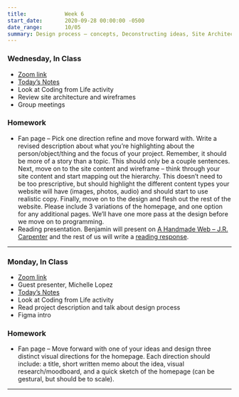 ```yaml
---
title:            Week 6
start_date:       2020-09-28 00:00:00 -0500
date_range:       10/05
summary: Design process – concepts, Deconstructing ideas, Site Architecture, Hovering
---
```


### Wednesday, In Class

- [Zoom link](https://zoom.us/j/7047994536?pwd=RThBZ0oyWHd5M2RZcmFNQUVwUFJHUT09)
- [Today&rsquo;s Notes](https://paper.dropbox.com/doc/Penn-Week-6--A9Axh6y9UxM3oX_RR8NavVWFAQ-LijAaLYYorw81oym3k3eI)
- Look at Coding from Life activity
- Review site architecture and wireframes
- Group meetings


### Homework
- Fan page – Pick one direction refine and move forward with. Write a revised description about what you&rsquo;re highlighting about the person/object/thing and the focus of your project. Remember, it should be more of a story than a topic. This should only be a couple sentences. Next, move on to the site content and wireframe – think through your site content and start mapping out the hierarchy. This doesn&rsquo;t need to be too prescriptive, but should highlight the different content types your website will have (images, photos, audio) and should start to use realistic copy. Finally, move on to the design and flesh out the rest of the website. Please include 3 variations of the homepage, and one option for any additional pages. We’ll have one more pass at the design before we move on to programming.
- Reading presentation. Benjamin will present on [A Handmade Web – J.R. Carpenter](https://art20.labud.nyc/assets/readings/carpenter.pdf) and the rest of us will write a [reading response](https://paper.dropbox.com/doc/UPenn-Art-of-Web-F20-Reading-Reflections--A9BnMxyEDyo2LlvvuxNoUNswAQ-RLgJeYS8OrsbvUNYrsRRT).

---

### Monday, In Class

- [Zoom link](https://zoom.us/j/7047994536?pwd=RThBZ0oyWHd5M2RZcmFNQUVwUFJHUT09)
- Guest presenter, Michelle Lopez
- [Today&rsquo;s Notes](https://paper.dropbox.com/doc/Design-Process--A84DDPLNP6Hx7~gl1XvvuuhbAQ-N4G6VucLAzFvYv19k7PwT)
- Look at Coding from Life activity
- Read project description and talk about design process
- Figma intro

### Homework
- Fan page – Move forward with one of your ideas and design three distinct visual directions for the homepage. Each direction should include: a title, short written memo about the idea, visual research/moodboard, and a quick sketch of the homepage (can be gestural, but should be to scale).

---
